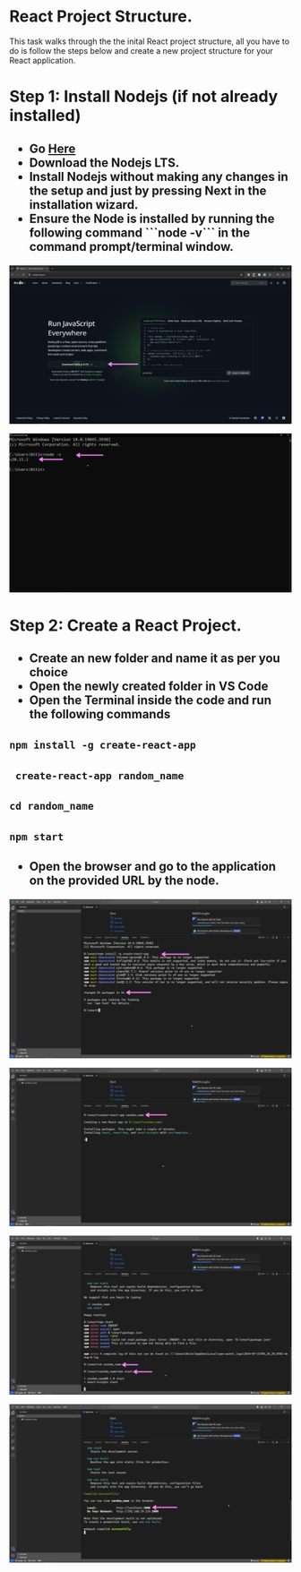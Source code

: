 # React Project Structure.
This task walks through the the inital React project structure, all you have to do is follow the steps below and create a new project structure for your React application.

# Step 1: Install Nodejs (if not already installed)
<h2>
<ul>
  <li>Go <a href = "https://nodejs.org/en</">Here</a></li>
  <li>Download the Nodejs LTS.</li>
  <li>Install Nodejs without making any changes in the setup and just by pressing Next in the installation wizard.</li>
  <li>Ensure the Node is installed by running the following command ```node -v``` in the command prompt/terminal window.</li>
  <ul>
</h2>

![Alt](./node.png)


![Alt](./node-v.png)

# Step 2: Create a React Project.

<h2>
<ul>
<li>Create an new folder and name it as per you choice</li>
<li>Open the newly created folder in VS Code</li>
<li>Open the Terminal inside the code and run the following commands</li>

</ul>
</h2>


## ``` npm install -g create-react-app  ```
## ``` create-react-app random_name```
## ``` cd random_name ```
## ``` npm start ```

<h2>
    <ul>
    <li>Open the browser and go to the application on the provided URL by the node.</li>
    </ul>
</h2>

![Alt](./npm_install.png)

![Alt](./create_app.png)

![Alt](./app_start.png)

![Alt](./app_running.png)